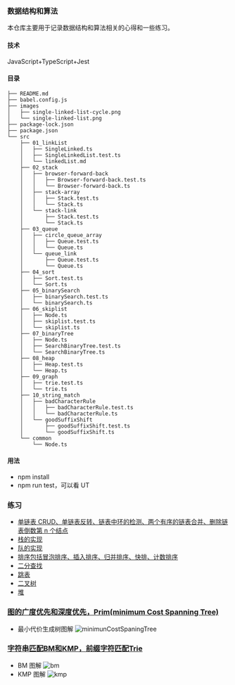### 数据结构和算法

本仓库主要用于记录数据结构和算法相关的心得和一些练习。

#### 技术

JavaScript+TypeScript+Jest

#### 目录

```
├── README.md
├── babel.config.js
├── images
│   ├── single-linked-list-cycle.png
│   └── single-linked-list.png
├── package-lock.json
├── package.json
└── src
    ├── 01_linkList
    │   ├── SingleLinked.ts
    │   ├── SingleLinkedList.test.ts
    │   └── linkedList.md
    ├── 02_stack
    │   ├── browser-forward-back
    │   │   ├── Browser-forward-back.test.ts
    │   │   └── Browser-forward-back.ts
    │   ├── stack-array
    │   │   ├── Stack.test.ts
    │   │   └── Stack.ts
    │   └── stack-link
    │       ├── Stack.test.ts
    │       └── Stack.ts
    ├── 03_queue
    │   ├── circle_queue_array
    │   │   ├── Queue.test.ts
    │   │   └── Queue.ts
    │   └── queue_link
    │       ├── Queue.test.ts
    │       └── Queue.ts
    ├── 04_sort
    │   ├── Sort.test.ts
    │   └── Sort.ts
    ├── 05_binarySearch
    │   ├── binarySearch.test.ts
    │   └── binarySearch.ts
    ├── 06_skiplist
    │   ├── Node.ts
    │   ├── skiplist.test.ts
    │   └── skiplist.ts
    ├── 07_binaryTree
    │   ├── Node.ts
    │   ├── SearchBinaryTree.test.ts
    │   └── SearchBinaryTree.ts
    ├── 08_heap
    │   ├── Heap.test.ts
    │   └── Heap.ts
    ├── 09_graph
    │   ├── trie.test.ts
    │   └── trie.ts
    ├── 10_string_match
    │   ├── badCharacterRule
    │   │   ├── badCharacterRule.test.ts
    │   │   └── badCharacterRule.ts
    │   └── goodSuffixShift
    │       ├── goodSuffixShift.test.ts
    │       └── goodSuffixShift.ts
    └── common
        └── Node.ts

```

#### 用法

- npm install
- npm run test，可以看 UT

### 练习

- [单链表 CRUD、单链表反转、链表中环的检测、两个有序的链表合并、删除链表倒数第 n 个结点](/src/01_linkList)
- [栈的实现](/src/02_stack/)
- [队的实现](/src/03_queue)
- [排序包括冒泡排序、插入排序、归并排序、快排、计数排序](/src/04_sort)
- [二分查找](/src/05_binarySearch)
- [跳表](/src/06_skiplist)
- [二叉树](/src/07_binaryTree)
- [堆](/src/08_heap)
### [图的广度优先和深度优先，Prim(minimum Cost Spanning Tree)](/src/09_graph)
 - 最小代价生成树图解
![minimunCostSpaningTree](https://user-images.githubusercontent.com/19220476/128635541-b8b8378a-8c87-4b05-a62b-0cc8383faf04.png)


### [字符串匹配BM和KMP，前缀字符匹配Trie](/src/10_string_match)
- BM 图解
![bm](https://user-images.githubusercontent.com/19220476/128634454-5a3f21c7-1f57-480b-894c-a29022712924.png)
- KMP 图解
![kmp](https://user-images.githubusercontent.com/19220476/128634444-1df452ef-6b81-40cd-9e73-9140e7fc4da3.png)

